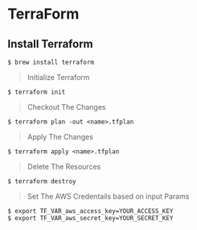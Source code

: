# TerraForm 

## Install Terraform

```
$ brew install terraform
```

> Initialize Terraform
```
$ terraform init
```

> Checkout The Changes
```
$ terraform plan -out <name>.tfplan
```

> Apply The Changes
```
$ terraform apply <name>.tfplan
```

> Delete The Resources
```
$ terraform destroy
```

> Set The AWS Credentails based on input Params
```
$ export TF_VAR_aws_access_key=YOUR_ACCESS_KEY
$ export TF_VAR_aws_secret_key=YOUR_SECRET_KEY
```